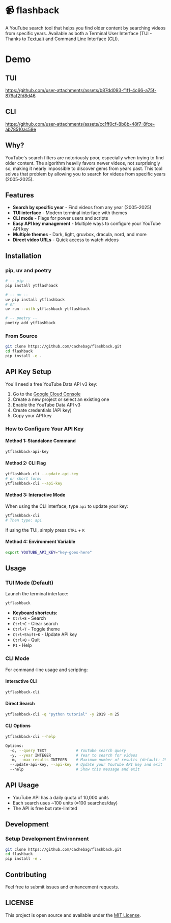 # 📹 flashback

A YouTube search tool that helps you find older content by searching videos from specific years. Available as both a Terminal User Interface (TUI - Thanks to [Textual](https://github.com/Textualize/textual)) and Command Line Interface (CLI).

# Demo

## TUI 



https://github.com/user-attachments/assets/b87dd093-f1f1-4c66-a75f-876af2fd8d46




## CLI

https://github.com/user-attachments/assets/cc1ff0cf-8b8b-48f7-8fce-ab78510ac59e

## Why?

YouTube's search filters are notoriously poor, especially when trying to find older content. The algorithm heavily favors newer videos, not surprisingly so, making it nearly impossible to discover gems from years past. This tool solves that problem by allowing you to search for videos from specific years (2005-2025).

## Features

-  **Search by specific year** - Find videos from any year (2005-2025)
-  **TUI interface** - Modern terminal interface with themes
-  **CLI mode** - Flags for power users and scripts
-  **Easy API key management** - Multiple ways to configure your YouTube API key
-  **Multiple themes** - Dark, light, gruvbox, dracula, nord, and more
-  **Direct video URLs** - Quick access to watch videos

## Installation

### pip, uv and poetry
```bash
# -- pip -- 
pip install ytflashback

# -- uv -- 
uv pip install ytflashback
# or
uv run --with ytflashback ytflashback

# -- poetry -- 
poetry add ytflashback 
```

### From Source
```bash
git clone https://github.com/cachebag/flashback.git
cd flashback
pip install -e .
```

## API Key Setup

You'll need a free YouTube Data API v3 key:

1. Go to the [Google Cloud Console](https://console.cloud.google.com/)
2. Create a new project or select an existing one
3. Enable the YouTube Data API v3
4. Create credentials (API key)
5. Copy your API key

### How to Configure Your API Key

#### Method 1: Standalone Command
```bash
ytflashback-api-key
```

#### Method 2: CLI Flag
```bash
ytflashback-cli --update-api-key
# or short form:
ytflashback-cli --api-key
```

#### Method 3: Interactive Mode
When using the CLI interface, type `api` to update your key:
```bash
ytflashback-cli
# Then type: api
```
If using the TUI, simply press `CTRL` + `K`

#### Method 4: Environment Variable
```bash
export YOUTUBE_API_KEY="key-goes-here"
```

## Usage

### TUI Mode (Default)
Launch the terminal interface:
```bash
ytflashback 
```

-  **Keyboard shortcuts:**
  - `Ctrl+S` - Search
  - `Ctrl+C` - Clear search
  - `Ctrl+T` - Toggle theme
  - `Ctrl+Shift+K` - Update API key
  - `Ctrl+Q` - Quit
  - `F1` - Help

### CLI Mode
For command-line usage and scripting:

#### Interactive CLI
```bash
ytflashback-cli
```

#### Direct Search
```bash
ytflashback-cli -q "python tutorial" -y 2019 -m 25
```

#### CLI Options
```bash
ytflashback-cli --help

Options:
  -q, --query TEXT             # YouTube search query
  -y, --year INTEGER           # Year to search for videos
  -m, --max-results INTEGER    # Maximum number of results (default: 25)
  --update-api-key, --api-key  # Update your YouTube API key and exit
  --help                       # Show this message and exit
```

## API Usage

- YouTube API has a daily quota of 10,000 units
- Each search uses ~100 units (≈100 searches/day)
- The API is free but rate-limited

## Development

### Setup Development Environment
```bash
git clone https://github.com/cachebag/flashback.git
cd flashback
pip install -e .
```

## Contributing

Feel free to submit issues and enhancement requests.

## LICENSE

This project is open source and available under the [MIT License](LICENSE). 

